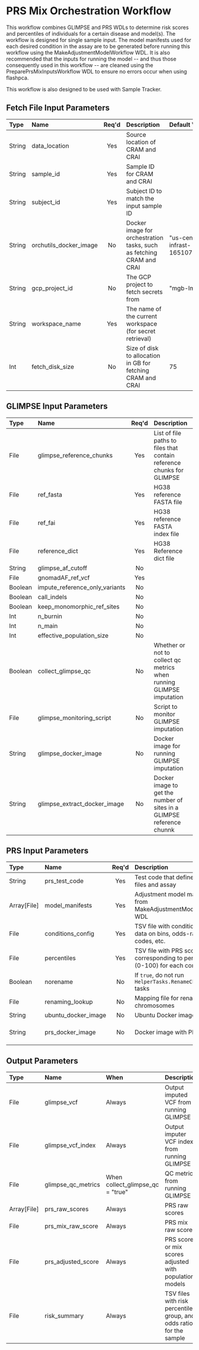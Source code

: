 # PRS Mix Orchestration Workflow

This workflow combines GLIMPSE and PRS WDLs to determine risk scores and percentiles of individuals for a certain disease and model(s). The workflow is designed for single sample input. The model manifests used for each desired condition in the assay are to be generated before running this workflow using the MakeAdjustmentModelWorkflow WDL. It is also recommended that the inputs for running the model -- and thus those consequently used in this workflow -- are cleaned using the PreparePrsMixInputsWorkflow WDL to ensure no errors occur when using flashpca.

This workflow is also designed to be used with Sample Tracker.

## Fetch File Input Parameters

| Type | Name | Req'd | Description | Default Value |
| :--- | :--- | :---: | :--- | :--- |
| String | data_location | Yes | Source location of CRAM and CRAI | |
| String | sample_id | Yes | Sample ID for CRAM and CRAI | |
| String | subject_id | Yes | Subject ID to match the input sample ID | |
| String | orchutils_docker_image | No | Docker image for orchestration tasks, such as fetching CRAM and CRAI | "us-central1-docker.pkg.dev/mgb-lmm-gcp-infrast-1651079146/mgbpmbiofx/orchutils:20250203" |
| String | gcp_project_id | No | The GCP project to fetch secrets from | "mgb-lmm-gcp-infrast-1651079146" |
| String | workspace_name | Yes | The name of the current workspace (for secret retrieval) | |
| Int | fetch_disk_size | No | Size of disk to allocation in GB for fetching CRAM and CRAI | 75 |

## GLIMPSE Input Parameters

| Type | Name | Req'd | Description | Default Value |
| :--- | :--- | :---: | :--- | :--- |
| File | glimpse_reference_chunks | Yes | List of file paths to files that contain reference chunks for GLIMPSE | |
| File | ref_fasta | Yes | HG38 reference FASTA file | |
| File | ref_fai | Yes | HG38 reference FASTA index file | |
| File | reference_dict | Yes | HG38 Reference dict file | |
| String | glimpse_af_cutoff | No | | ">=0.0001" |
| File | gnomadAF_ref_vcf | Yes | | |
| Boolean | impute_reference_only_variants | No | | false |
| Boolean | call_indels | No | | false |
| Boolean | keep_monomorphic_ref_sites | No | | false |
| Int | n_burnin | No | | |
| Int | n_main | No | | |
| Int | effective_population_size | No | | |
| Boolean | collect_glimpse_qc | No | Whether or not to collect qc metrics when running GLIMPSE imputation | true |
| File | glimpse_monitoring_script | No | Script to monitor GLIMPSE imputation | |
| String | glimpse_docker_image | No | Docker image for running GLIMPSE imputation | "us.gcr.io/broad-dsde-methods/glimpse:odelaneau_e0b9b56" |
| String | glimpse_extract_docker_image | No | Docker image to get the number of sites in a GLIMPSE reference chunnk | "us.gcr.io/broad-dsde-methods/glimpse_extract_num_sites_from_reference_chunks:michaelgatzen_edc7f3a" |

## PRS Input Parameters

| Type | Name | Req'd | Description | Default Value |
| :--- | :--- | :---: | :--- | :--- |
| String | prs_test_code | Yes | Test code that defines config files and assay | |
| Array[File] | model_manifests | Yes | Adjustment model manifest file from MakeAdjustmentModelWorkflow WDL | |
| File | conditions_config | Yes | TSV file with condition-specific data on bins, odds-ratios, codes, etc. | |
| File | percentiles | Yes | TSV file with PRS scores corresponding to percentiles (0-100) for each condition | |
| Boolean | norename | No | If `true`, do not run `HelperTasks.RenameChromosomes*` tasks | false |
| File | renaming_lookup | No | Mapping file for renaming chromosomes | "gs://lmm-reference-data/prsmix/reference/rename_chromosomes.tsv" |
| String | ubuntu_docker_image | No | Ubuntu Docker image | "ubuntu:latest" |
| String | prs_docker_image | No | Docker image with PRS scripts | "us-central1-docker.pkg.dev/mgb-lmm-gcp-infrast-1651079146/mgbpmbiofx/prs:20250515" |

## Output Parameters

| Type | Name | When | Description |
| :--- | :--- | :--- | :--- |
| File | glimpse_vcf | Always | Output imputed VCF from running GLIMPSE |
| File | glimpse_vcf_index | Always | Output imputer VCF index from running GLIMPSE |
| File | glimpse_qc_metrics | When collect_glimpse_qc = "true" | QC metrics from running GLIMPSE |
| Array[File] | prs_raw_scores | Always | PRS raw scores |
| File | prs_mix_raw_score | Always | PRS mix raw scores |
| File | prs_adjusted_score | Always | PRS scores or mix scores adjusted with population models |
| File | risk_summary | Always | TSV files with risk percentile, group, and odds ratio for the sample |

